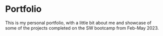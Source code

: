 # Portfolio
This is my personal portfolio, with a little bit about me and showcase of some of the projects completed on the SW bootcamp from Feb-May 2023.
